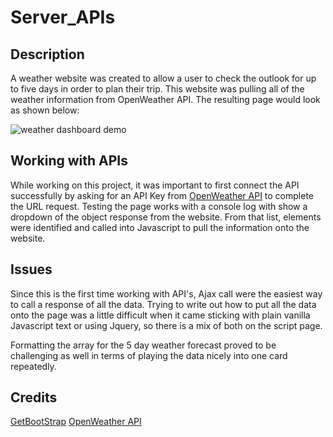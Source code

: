 # Server_APIs

## Description

A weather website was created to allow a user to check the outlook for up to five days in order to plan their trip. This website was pulling all of the weather information from OpenWeather API. The resulting page would look as shown below: 

![weather dashboard demo](./assets/06-server-side-apis-homework-demo.png)

## Working with APIs

While working on this project, it was important to first connect the API successfully by asking for an API Key from [OpenWeather API](https://openweathermap.org/api) to complete the URL request. Testing the page works with a console log with show a dropdown of the object response from the website. From that list, elements were identified and called into Javascript to pull the information onto the website. 

## Issues
Since this is the first time working with API's, Ajax call were the easiest way to call a response of all the data. Trying to write out how to put all the data onto the page was a little difficult when it came sticking with plain vanilla Javascript text or using Jquery, so there is a mix of both on the script page.

Formatting the array for the 5 day weather forecast proved to be challenging as well in terms of playing the data nicely into one card repeatedly. 

## Credits

[GetBootStrap](https://getbootstrap.com/docs/4.5/components/card/)
[OpenWeather API](https://openweathermap.org/api)